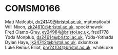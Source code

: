 # COMSM0166
Matt Matloubi, dv24149@bristol.ac.uk, mattmatloubi<br>
Will Nixon, zk24610@bristol.ac.uk, spockthewok<br>
Fred Clamp-Gray, ey24984@bristol.ac.uk, fred1778<br>
Yoda Monplub, ds24614@bristol.ac.uk, Yoda-Yothada<br>
Dylan Haye, jk24742@bristol.ac.uk, dxlxnhxxe<br>
Luke Remus Elliot, pm24104@bristol.ac.uk, whileLuke<br>
